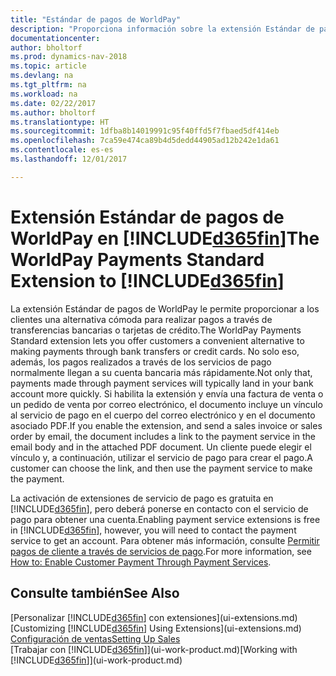 ```yaml
---
title: "Estándar de pagos de WorldPay"
description: "Proporciona información sobre la extensión Estándar de pagos de WorldPay"
documentationcenter: 
author: bholtorf
ms.prod: dynamics-nav-2018
ms.topic: article
ms.devlang: na
ms.tgt_pltfrm: na
ms.workload: na
ms.date: 02/22/2017
ms.author: bholtorf
ms.translationtype: HT
ms.sourcegitcommit: 1dfba8b14019991c95f40ffd5f7fbaed5df414eb
ms.openlocfilehash: 7ca59e474ca89b4d5dedd44905ad12b242e1da61
ms.contentlocale: es-es
ms.lasthandoff: 12/01/2017

---
```

# <a name="the-worldpay-payments-standard-extension-to-included365finincludesd365finlongmdmd"></a><span data-ttu-id="e6fdf-103">Extensión Estándar de pagos de WorldPay en [!INCLUDE[d365fin](includes/d365fin_long_md.md)]</span><span class="sxs-lookup"><span data-stu-id="e6fdf-103">The WorldPay Payments Standard Extension to [!INCLUDE[d365fin](includes/d365fin_long_md.md)]</span></span>
<span data-ttu-id="e6fdf-104">La extensión Estándar de pagos de WorldPay le permite proporcionar a los clientes una alternativa cómoda para realizar pagos a través de transferencias bancarias o tarjetas de crédito.</span><span class="sxs-lookup"><span data-stu-id="e6fdf-104">The WorldPay Payments Standard extension lets you offer customers a convenient alternative to making payments through bank transfers or credit cards.</span></span> <span data-ttu-id="e6fdf-105">No solo eso, además, los pagos realizados a través de los servicios de pago normalmente llegan a su cuenta bancaria más rápidamente.</span><span class="sxs-lookup"><span data-stu-id="e6fdf-105">Not only that, payments made through payment services will typically land in your bank account more quickly.</span></span>
<span data-ttu-id="e6fdf-106">Si habilita la extensión y envía una factura de venta o un pedido de venta por correo electrónico, el documento incluye un vínculo al servicio de pago en el cuerpo del correo electrónico y en el documento asociado PDF.</span><span class="sxs-lookup"><span data-stu-id="e6fdf-106">If you enable the extension, and send a sales invoice or sales order by email, the document includes a link to the payment service in the email body and in the attached PDF document.</span></span> <span data-ttu-id="e6fdf-107">Un cliente puede elegir el vínculo y, a continuación, utilizar el servicio de pago para crear el pago.</span><span class="sxs-lookup"><span data-stu-id="e6fdf-107">A customer can choose the link, and then use the payment service to make the payment.</span></span>

<span data-ttu-id="e6fdf-108">La activación de extensiones de servicio de pago es gratuita en [!INCLUDE[d365fin](includes/d365fin_md.md)], pero deberá ponerse en contacto con el servicio de pago para obtener una cuenta.</span><span class="sxs-lookup"><span data-stu-id="e6fdf-108">Enabling payment service extensions is free in [!INCLUDE[d365fin](includes/d365fin_md.md)], however, you will need to contact the payment service to get an account.</span></span> <span data-ttu-id="e6fdf-109">Para obtener más información, consulte [Permitir pagos de cliente a través de servicios de pago](sales-how-enable-payment-service-extensions.md).</span><span class="sxs-lookup"><span data-stu-id="e6fdf-109">For more information, see [How to: Enable Customer Payment Through Payment Services](sales-how-enable-payment-service-extensions.md).</span></span>

## <a name="see-also"></a><span data-ttu-id="e6fdf-110">Consulte también</span><span class="sxs-lookup"><span data-stu-id="e6fdf-110">See Also</span></span>
<span data-ttu-id="e6fdf-111">[Personalizar [!INCLUDE[d365fin](includes/d365fin_md.md)] con extensiones](ui-extensions.md)</span><span class="sxs-lookup"><span data-stu-id="e6fdf-111">[Customizing [!INCLUDE[d365fin](includes/d365fin_md.md)] Using Extensions](ui-extensions.md)</span></span>  
[<span data-ttu-id="e6fdf-112">Configuración de ventas</span><span class="sxs-lookup"><span data-stu-id="e6fdf-112">Setting Up Sales</span></span>](sales-setup-sales.md)  
<span data-ttu-id="e6fdf-113">[Trabajar con [!INCLUDE[d365fin](includes/d365fin_md.md)]](ui-work-product.md)</span><span class="sxs-lookup"><span data-stu-id="e6fdf-113">[Working with [!INCLUDE[d365fin](includes/d365fin_md.md)]](ui-work-product.md)</span></span>
